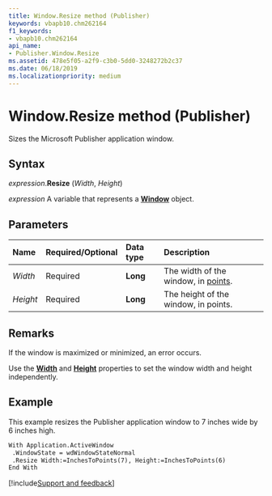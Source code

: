```yaml
---
title: Window.Resize method (Publisher)
keywords: vbapb10.chm262164
f1_keywords:
- vbapb10.chm262164
api_name:
- Publisher.Window.Resize
ms.assetid: 478e5f05-a2f9-c3b0-5dd0-3248272b2c37
ms.date: 06/18/2019
ms.localizationpriority: medium
---
```



# Window.Resize method (Publisher)

Sizes the Microsoft Publisher application window.


## Syntax

_expression_.**Resize** (_Width_, _Height_)

_expression_ A variable that represents a **[Window](Publisher.Window.md)** object.


## Parameters

|Name|Required/Optional|Data type|Description|
|:-----|:-----|:-----|:-----|
| _Width_|Required| **Long**|The width of the window, in [points](../language/glossary/vbe-glossary.md#point).|
| _Height_|Required| **Long**|The height of the window, in points.|

## Remarks

If the window is maximized or minimized, an error occurs.

Use the **[Width](Publisher.Window.Width.md)** and **[Height](Publisher.Window.Height.md)** properties to set the window width and height independently.


## Example

This example resizes the Publisher application window to 7 inches wide by 6 inches high.

```vb
With Application.ActiveWindow 
 .WindowState = wdWindowStateNormal 
 .Resize Width:=InchesToPoints(7), Height:=InchesToPoints(6) 
End With
```

[!include[Support and feedback](~/includes/feedback-boilerplate.md)]